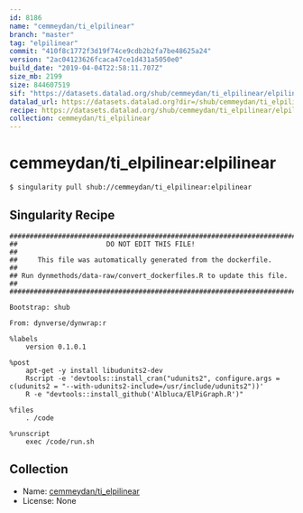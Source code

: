 ```yaml
---
id: 8186
name: "cemmeydan/ti_elpilinear"
branch: "master"
tag: "elpilinear"
commit: "410f8c1772f3d19f74ce9cdb2b2fa7be48625a24"
version: "2ac04123626fcaca47ce1d431a5050e0"
build_date: "2019-04-04T22:58:11.707Z"
size_mb: 2199
size: 844607519
sif: "https://datasets.datalad.org/shub/cemmeydan/ti_elpilinear/elpilinear/2019-04-04-410f8c17-2ac04123/2ac04123626fcaca47ce1d431a5050e0.simg"
datalad_url: https://datasets.datalad.org?dir=/shub/cemmeydan/ti_elpilinear/elpilinear/2019-04-04-410f8c17-2ac04123/
recipe: https://datasets.datalad.org/shub/cemmeydan/ti_elpilinear/elpilinear/2019-04-04-410f8c17-2ac04123/Singularity
collection: cemmeydan/ti_elpilinear
---
```


# cemmeydan/ti_elpilinear:elpilinear

```bash
$ singularity pull shub://cemmeydan/ti_elpilinear:elpilinear
```

## Singularity Recipe

```singularity
########################################################################
##                      DO NOT EDIT THIS FILE!                        ##
##     This file was automatically generated from the dockerfile.     ##
## Run dynmethods/data-raw/convert_dockerfiles.R to update this file. ##
########################################################################

Bootstrap: shub

From: dynverse/dynwrap:r

%labels
    version 0.1.0.1

%post
    apt-get -y install libudunits2-dev
    Rscript -e 'devtools::install_cran("udunits2", configure.args =  c(udunits2 = "--with-udunits2-include=/usr/include/udunits2"))'
    R -e "devtools::install_github('Albluca/ElPiGraph.R')"

%files
    . /code

%runscript
    exec /code/run.sh
```

## Collection

 - Name: [cemmeydan/ti_elpilinear](https://github.com/cemmeydan/ti_elpilinear)
 - License: None

